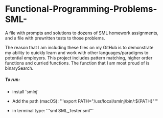 # Functional-Programming-Problems-SML-

A file with prompts and solutions to dozens of SML homework assignments, and a file with prewritten tests to those problems.

The reason that I am including these files on my GitHub is to demonstrate my ability to quickly learn and work with other languages/paradigms to potential employers. This project includes pattern matching, higher order functions and curried functions. The function that I am most proud of is binarySearch.

##### To run:

- install 'smlnj'

- Add the path (macOS): '''export PATH="/usr/local/smlnj/bin/:${PATH}"'''

- in terminal type: '''sml SML_Tester.sml'''


